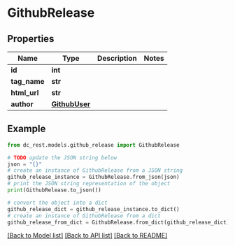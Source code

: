 # GithubRelease


## Properties

Name | Type | Description | Notes
------------ | ------------- | ------------- | -------------
**id** | **int** |  | 
**tag_name** | **str** |  | 
**html_url** | **str** |  | 
**author** | [**GithubUser**](GithubUser.md) |  | 

## Example

```python
from dc_rest.models.github_release import GithubRelease

# TODO update the JSON string below
json = "{}"
# create an instance of GithubRelease from a JSON string
github_release_instance = GithubRelease.from_json(json)
# print the JSON string representation of the object
print(GithubRelease.to_json())

# convert the object into a dict
github_release_dict = github_release_instance.to_dict()
# create an instance of GithubRelease from a dict
github_release_from_dict = GithubRelease.from_dict(github_release_dict)
```
[[Back to Model list]](../README.md#documentation-for-models) [[Back to API list]](../README.md#documentation-for-api-endpoints) [[Back to README]](../README.md)


